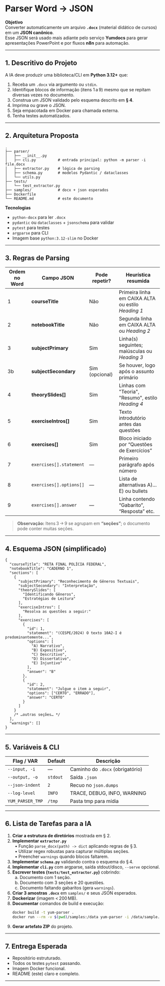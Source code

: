 # Parser Word → JSON 

**Objetivo**  
Converter automaticamente um arquivo **`.docx`** (material didático de cursos) em um **JSON canônico**.  
Esse JSON será usado mais adiante pelo serviço **Yumdocs** para gerar apresentações PowerPoint e por fluxos **n8n** para automação.

---

## 1. Descritivo do Projeto

A IA deve produzir uma biblioteca/CLI em **Python 3.12+** que:
1. Receba um `.docx` via argumento ou `stdin`.
2. Identifique blocos de informação (itens 1 a 9) mesmo que se repitam diversas vezes no documento.
3. Construa um JSON validado pelo esquema descrito em **§ 4**.
4. Imprima ou grave o JSON.
5. Seja empacotada em Docker para chamada externa.
6. Tenha testes automatizados.

---

## 2. Arquitetura Proposta

```
.
├── parser/
│   ├── __init__.py
│   ├── cli.py          # entrada principal: python -m parser -i file.docx
│   ├── extractor.py    # lógica de parsing
│   ├── schema.py       # modelos Pydantic / dataclasses
│   └── utils.py
├── tests/
│   └── test_extractor.py
├── samples/            # docx + json esperados
├── Dockerfile
└── README.md           # este documento
```

**Tecnologias**  
- `python-docx` para ler `.docx`  
- `pydantic` ou `dataclasses` + `jsonschema` para validar  
- `pytest` para testes  
- `argparse` para CLI  
- Imagem base `python:3.12-slim` no Docker

---

## 3. Regras de Parsing

| Ordem no Word | Campo JSON | Pode repetir? | Heurística resumida |
|---------------|------------|--------------|---------------------|
| 1 | **courseTitle** | Não | Primeira linha em CAIXA ALTA ou estilo *Heading 1* |
| 2 | **notebookTitle** | Não | Segunda linha em CAIXA ALTA ou *Heading 2* |
| 3 | **subjectPrimary** | Sim | Linha(s) seguintes; maiúsculas ou *Heading 3* |
| 3b | **subjectSecondary** | Sim (opcional) | Se houver, logo após o assunto primário |
| 4 | **theorySlides[]** | Sim | Linhas com "Teoria", "Resumo", estilo *Heading 4* |
| 5 | **exerciseIntros[]** | Sim | Texto introdutório antes das questões |
| 6 | **exercises[]** | Sim | Bloco iniciado por “Questões de Exercícios” |
| 7 | `exercises[].statement` | — | Primeiro parágrafo após número |
| 8 | `exercises[].options[]` | — | Lista de alternativas A)…E) ou bullets |
| 9 | `exercises[].answer` | — | Linha contendo “Gabarito”, “Resposta” etc. |

> **Observação:** Itens 3 → 9 se agrupam em **“seções”**; o documento pode conter muitas seções.

---

## 4. Esquema JSON (simplificado)

```jsonc
{
  "courseTitle": "RETA FINAL POLÍCIA FEDERAL",
  "notebookTitle": "CADERNO 1",
  "sections": [
    {
      "subjectPrimary": "Reconhecimento de Gêneros Textuais",
      "subjectSecondary": "Interpretação",
      "theorySlides": [
        "Identificando Gêneros",
        "Estratégias de Leitura"
      ],
      "exerciseIntros": [
        "Resolva as questões a seguir:"
      ],
      "exercises": [
        {
          "id": 1,
          "statement": "(CESPE/2024) O texto 10A2‑I é predominantemente...",
          "options": [
            "A) Narrativo",
            "B) Expositivo",
            "C) Descritivo",
            "D) Dissertativo",
            "E) Injuntivo"
          ],
          "answer": "B"
        },
        {
          "id": 2,
          "statement": "Julgue o item a seguir",
          "options": ["CERTO", "ERRADO"],
          "answer": "CERTO"
        }
      ]
    }
    /* …outras seções… */
  ],
  "warnings": []
}
```

---

## 5. Variáveis & CLI

| Flag / VAR | Default | Descrição |
|-------------|---------|-----------|
| `--input, -i` | — | Caminho do `.docx` (obrigatório) |
| `--output, -o` | `stdout` | Saída `.json` |
| `--json-indent` | `2` | Recuo no `json.dumps` |
| `--log-level` | `INFO` | TRACE, DEBUG, INFO, WARNING |
| `YUM_PARSER_TMP` | `/tmp` | Pasta tmp para mídia |

---

## 6. Lista de Tarefas para a IA

1. **Criar a estrutura de diretórios** mostrada em § 2.  
2. **Implementar `extractor.py`**<br>  • Função `parse_docx(path) -> dict` aplicando regras de § 3.<br>  • Utilizar regex robustas para capturar múltiplas seções.<br>  • Preencher `warnings` quando blocos faltarem.  
3. **Implementar `schema.py`** validando contra o esquema do § 4.  
4. **Implementar `cli.py`** com argparse, saída stdout/disco, `--serve` opcional.  
5. **Escrever testes (`tests/test_extractor.py`)** cobrindo:<br>  a. Documento com 1 seção.<br>  b. Documento com 3 seções e 20 questões.<br>  c. Documento faltando gabaritos (gera `warnings`).  
6. **Criar 3 amostras `.docx`** em `samples/` e seus JSON esperados.  
7. **Dockerizar** (imagem < 200 MB).  
8. **Documentar** comandos de build e execução:<br>  
   ```bash
   docker build -t yum-parser .
   docker run --rm -v $(pwd)/samples:/data yum-parser -i /data/sample.docx
   ```  
9. **Gerar artefato ZIP** do projeto.  

---

## 7. Entrega Esperada

- Repositório estruturado.  
- Todos os testes `pytest` passando.  
- Imagem Docker funcional.  
- README (este) claro e completo.  

---
